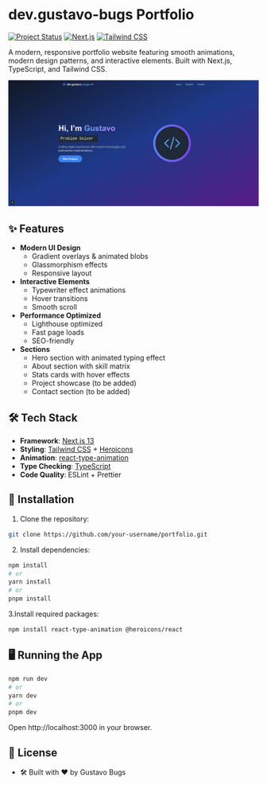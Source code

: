 # dev.gustavo-bugs Portfolio

[![Project Status](https://img.shields.io/badge/status-active-brightgreen.svg)]()
[![Next.js](https://img.shields.io/badge/Next.js-13.5-blue?logo=next.js)](https://nextjs.org/)
[![Tailwind CSS](https://img.shields.io/badge/Tailwind_CSS-3.3-blue?logo=tailwind-css)](https://tailwindcss.com/)

A modern, responsive portfolio website featuring smooth animations, modern design patterns, and interactive elements. Built with Next.js, TypeScript, and Tailwind CSS.

![Portfolio Preview](/public/preview.jpg)

## ✨ Features

- **Modern UI Design**
  - Gradient overlays & animated blobs
  - Glassmorphism effects
  - Responsive layout
- **Interactive Elements**
  - Typewriter effect animations
  - Hover transitions
  - Smooth scroll
- **Performance Optimized**
  - Lighthouse optimized
  - Fast page loads
  - SEO-friendly
- **Sections**
  - Hero section with animated typing effect
  - About section with skill matrix
  - Stats cards with hover effects
  - Project showcase (to be added)
  - Contact section (to be added)

## 🛠 Tech Stack

- **Framework**: [Next.js 13](https://nextjs.org/)
- **Styling**: [Tailwind CSS](https://tailwindcss.com/) + [Heroicons](https://heroicons.com/)
- **Animation**: [react-type-animation](https://www.npmjs.com/package/react-type-animation)
- **Type Checking**: [TypeScript](https://www.typescriptlang.org/)
- **Code Quality**: ESLint + Prettier

## 🚀 Installation

1. Clone the repository:
```bash
git clone https://github.com/your-username/portfolio.git
```

2. Install dependencies:
```bash
npm install
# or
yarn install
# or
pnpm install
```

3.Install required packages:
```bash
npm install react-type-animation @heroicons/react
```
## 🖥 Running the App
```bash
npm run dev
# or
yarn dev
# or
pnpm dev
```
Open http://localhost:3000 in your browser.

## 📄 License

- 🛠 Built with ❤️ by Gustavo Bugs